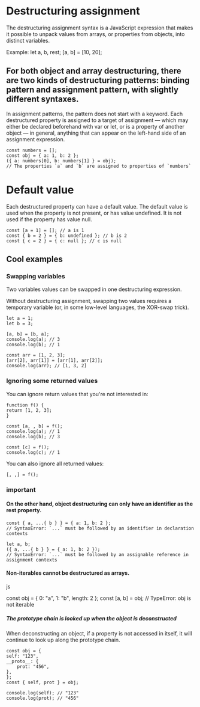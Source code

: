 # Destructuring assignment

The destructuring assignment syntax is a JavaScript expression that makes it possible to unpack values from arrays, or properties from objects, into distinct variables.

Example:
let a, b, rest;
[a, b] = [10, 20];

## For both object and array destructuring, there are two kinds of destructuring patterns: binding pattern and assignment pattern, with slightly different syntaxes.

In assignment patterns, the pattern does not start with a keyword. Each destructured property is assigned to a target of assignment — which may either be declared beforehand with var or let, or is a property of another object — in general, anything that can appear on the left-hand side of an assignment expression.

    const numbers = [];
    const obj = { a: 1, b: 2 };
    ({ a: numbers[0], b: numbers[1] } = obj);
    // The properties `a` and `b` are assigned to properties of `numbers`

# Default value

Each destructured property can have a default value.
The default value is used when the property is not present, or has value undefined.
It is not used if the property has value null.

    const [a = 1] = []; // a is 1
    const { b = 2 } = { b: undefined }; // b is 2
    const { c = 2 } = { c: null }; // c is null

## Cool examples

### Swapping variables

Two variables values can be swapped in one destructuring expression.

Without destructuring assignment, swapping two values requires a temporary variable (or, in some low-level languages, the XOR-swap trick).

    let a = 1;
    let b = 3;

    [a, b] = [b, a];
    console.log(a); // 3
    console.log(b); // 1

    const arr = [1, 2, 3];
    [arr[2], arr[1]] = [arr[1], arr[2]];
    console.log(arr); // [1, 3, 2]

### Ignoring some returned values

You can ignore return values that you're not interested in:

    function f() {
    return [1, 2, 3];
    }

    const [a, , b] = f();
    console.log(a); // 1
    console.log(b); // 3

    const [c] = f();
    console.log(c); // 1

You can also ignore all returned values:

    [, ,] = f();

### important

#### On the other hand, object destructuring can only have an identifier as the rest property.

    const { a, ...{ b } } = { a: 1, b: 2 };
    // SyntaxError: `...` must be followed by an identifier in declaration contexts

    let a, b;
    ({ a, ...{ b } } = { a: 1, b: 2 });
    // SyntaxError: `...` must be followed by an assignable reference in assignment contexts

#### Non-iterables cannot be destructured as arrays.

js

const obj = { 0: "a", 1: "b", length: 2 };
const [a, b] = obj;
// TypeError: obj is not iterable

##### The prototype chain is looked up when the object is deconstructed

When deconstructing an object, if a property is not accessed in itself, it will continue to look up along the prototype chain.

    const obj = {
    self: "123",
    __proto__: {
        prot: "456",
    },
    };
    const { self, prot } = obj;

    console.log(self); // "123"
    console.log(prot); // "456"
